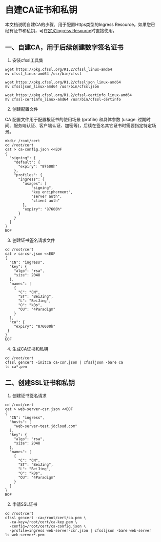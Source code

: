# 自建CA证书和私钥

本文档说明自建CA的步骤，用于配置Https类型的Ingress Resource。如果您已经有证书和私钥，可在[定义Ingress Resource](https://docs.jdcloud.com/cn/jcs-for-kubernetes/Deploy-Ingress-Resource)时直接使用。

## 一、自建CA，用于后续创建数字签名证书

1. 安装cfssl工具集

```
wget https://pkg.cfssl.org/R1.2/cfssl_linux-amd64
mv cfssl_linux-amd64 /usr/bin/cfssl

wget https://pkg.cfssl.org/R1.2/cfssljson_linux-amd64
mv cfssljson_linux-amd64 /usr/bin/cfssljson

wget https://pkg.cfssl.org/R1.2/cfssl-certinfo_linux-amd64
mv cfssl-certinfo_linux-amd64 /usr/bin/cfssl-certinfo
```

2. 创建配置文件

CA 配置文件用于配置根证书的使用场景 (profile) 和具体参数 (usage: 过期时间、服务端认证、客户端认证、加密等)，后续在签名其它证书时需要指定特定场景。

```
mkdir /root/cert
cd /root/cert
cat > ca-config.json <<EOF
{
  "signing": {
    "default": {
      "expiry": "87600h"
    },
    "profiles": {
      "ingress": {
        "usages": [
            "signing",
            "key encipherment",
            "server auth",
            "client auth"
        ],
        "expiry": "87600h"
      }
    }
  }
}
EOF
```

3. 创建证书签名请求文件

```
cd /root/cert
cat > ca-csr.json <<EOF
{
  "CN": "ingress",
  "key": {
    "algo": "rsa",
    "size": 2048
  },
  "names": [
    {
      "C": "CN",
      "ST": "BeiJing",
      "L": "BeiJing",
      "O": "k8s",
      "OU": "4Paradigm"
    }
  ],
  "ca": {
    "expiry": "876000h"
 }
}
EOF
```

4. 生成CA证书和私钥

```
cd /root/cert
cfssl gencert -initca ca-csr.json | cfssljson -bare ca
ls ca*.pem
```

## 二、创建SSL证书和私钥

1. 创建证书签名请求

```
cd /root/cert
cat > web-server-csr.json <<EOF
{
  "CN": "ingress",
  "hosts": [
    "web-server-test.jdcloud.com"
  ],
  "key": {
    "algo": "rsa",
    "size": 2048
  },
  "names": [
    {
      "C": "CN",
      "ST": "BeiJing",
      "L": "BeiJing",
      "O": "k8s",
      "OU": "4Paradigm"
    }
  ]
}
EOF
```
2. 申请SSL证书

```
cd /root/cert
cfssl gencert -ca=/root/cert/ca.pem \
  -ca-key=/root/cert/ca-key.pem \
  -config=/root/cert/ca-config.json \
  -profile=ingress web-server-csr.json | cfssljson -bare web-server
ls web-server*.pem
```